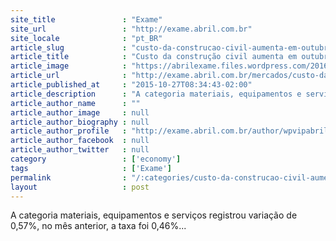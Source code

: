 ```yaml
---
site_title               : "Exame"
site_url                 : "http://exame.abril.com.br"
site_locale              : "pt_BR"
article_slug             : "custo-da-construcao-civil-aumenta-em-outubro-diz-fgv"
article_title            : "Custo da construção civil aumenta em outubro, diz FGV"
article_image            : "https://abrilexame.files.wordpress.com/2016/09/size_960_16_9_construcao-27.jpg?quality=70&strip=all&w=960"
article_url              : "http://exame.abril.com.br/mercados/custo-da-construcao-civil-aumenta-em-outubro-diz-fgv/"
article_published_at     : "2015-10-27T08:34:43-02:00"
article_description      : "A categoria materiais, equipamentos e serviços registrou variação de 0,57%, no mês anterior, a taxa foi 0,46%..."
article_author_name      : ""
article_author_image     : null
article_author_biography : null
article_author_profile   : "http://exame.abril.com.br/author/wpvipabril/"
article_author_facebook  : null
article_author_twitter   : null
category                 : ['economy']
tags                     : ['Exame']
permalink                : "/:categories/custo-da-construcao-civil-aumenta-em-outubro-diz-fgv/"
layout                   : post
---
```


A categoria materiais, equipamentos e serviços registrou variação de 0,57%, no mês anterior, a taxa foi 0,46%...
